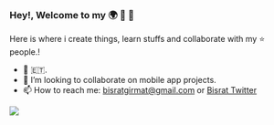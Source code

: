 ### Hey!, Welcome to my 🌍 👋 🤗

Here is where i create things, learn stuffs and collaborate with my ⭐ people.!   

- 🔭 🇪🇹.
-  👯 I’m looking to collaborate on mobile app projects. 
-  📫 How to reach me: bisratgirmat@gmail.com or [Bisrat Twitter](https://twitter.com/bisrat_girma_)

<!-- ![GitHub Stats](https://github-readme-stats.vercel.app/api?username=bisrax&theme=radical) -->

[![](https://visitcount.itsvg.in/api?id=bisrax&label=Profile%20Views&color=9&icon=5&pretty=false)](https://visitcount.itsvg.in)
